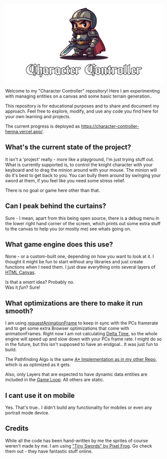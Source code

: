 ![Controller](assets/title.png)

Welcome to my "Character Controller" repository! Here I am experimenting with managing entities on a canvas and some
basic terrain generation..

This repository is for educational purposes and to share and document my approach.
Feel free to explore, modify, and use any code you find here for your own learning and
projects.

The current progress is deployed as https://character-controller-henna.vercel.app/.

## What's the current state of the project?

It isn't a 'project' really - more like a playground, I'm just trying stuff out.
What is currently supported is, to control the knight character with your keyboard and to drag the minion around with
your mouse. The minion will do it's best to get back to you.
You can bully them around by swinging your sword at them, if you feel like you need some stress relief.

There is no goal or game here other than that.

## Can I peak behind the curtains?

Sure - I mean, apart from this being open source, there is a debug menu in the lower right hand corner of the screen,
which prints out some extra stuff to the canvas to help you (or mostly me) see whats going on.

## What game engine does this use?

None - or a custom-built one, depending on how you want to look at it. I thought it might be fun to start without any
libraries and just create functions when I need them.
I just draw everything onto several layers
of [HTML Canvas](https://developer.mozilla.org/en-US/docs/Web/API/Canvas_API).

Is that a _smart_ idea? Probably no.  
Was it _fun_? Sure!

## What optimizations are there to make it run smooth?

I am using [requestAnimationFrame](https://developer.mozilla.org/en-US/docs/Web/API/Window/requestAnimationFrame) to
keep in sync with the PCs framerate and to get some extra Browser optimizations that come with animationFrames.
Right now I am not calculating [Delta Time](https://de.wikipedia.org/wiki/Delta_Time), so the whole engine will speed up
and slow down with your PCs frame rate. I might do so in the future, but this isn't supposed to have an endgoal.. It was
just fun to build.

The Pathfinding Algo is the
same [A* Implementation as in my other Repo](https://github.com/MilanFox/Pathfinder-Playground), which is as optimized
as it gets.

Also, only Layers that are expected to have dynamic data entities are included in
the [Game Loop](https://de.wikipedia.org/wiki/Game_Loop). All others are static.

## I cant use it on mobile

Yes. That's true.. I didn't build any functionality for mobiles or even any portrait mode device.

## Credits

While all the code has been hand-written by me the sprites of course weren't made by me. I am
using ["Tiny Swords" by Pixel Frog](https://pixelfrog-assets.itch.io/tiny-swords). Go check them out - they have
fantastic stuff online.
